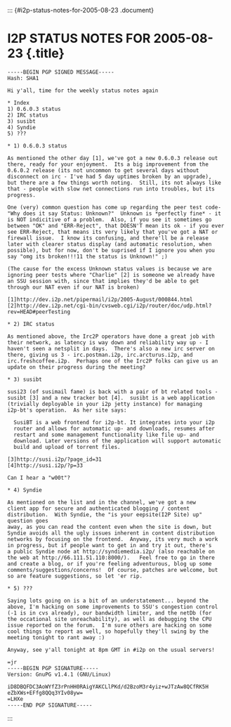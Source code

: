 ::: {#i2p-status-notes-for-2005-08-23 .document}
# I2P STATUS NOTES FOR 2005-08-23 {.title}

    -----BEGIN PGP SIGNED MESSAGE-----
    Hash: SHA1

    Hi y'all, time for the weekly status notes again

    * Index
    1) 0.6.0.3 status
    2) IRC status
    3) susibt
    4) Syndie
    5) ???

    * 1) 0.6.0.3 status

    As mentioned the other day [1], we've got a new 0.6.0.3 release out
    there, ready for your enjoyment.  Its a big improvement from the
    0.6.0.2 release (its not uncommon to get several days without
    disconnect on irc - I've had 5 day uptimes broken by an upgrade),
    but there are a few things worth noting.  Still, its not always like
    that - people with slow net connections run into troubles, but its
    progress.

    One (very) common question has come up regarding the peer test code-
    "Why does it say Status: Unknown?"  Unknown is *perfectly fine* - it
    is NOT indicitive of a problem.  Also, if you see it sometimes go
    between "OK" and "ERR-Reject", that DOESN'T mean its ok - if you ever
    see ERR-Reject, that means its very likely that you've got a NAT or
    firewall issue.  I know its confusing, and there'll be a release
    later with clearer status display (and automatic resolution, when
    possible), but for now, don't be suprised if I ignore you when you
    say "omg its broken!!!11 the status is Unknown!" ;)

    (The cause for the excess Unknown status values is because we are
    ignoring peer tests where "Charlie" [2] is someone we already have
    an SSU session with, since that implies they'd be able to get
    through our NAT even if our NAT is broken)

    [1]http://dev.i2p.net/pipermail/i2p/2005-August/000844.html
    [2]http://dev.i2p.net/cgi-bin/cvsweb.cgi/i2p/router/doc/udp.html?rev=HEAD#peerTesting

    * 2) IRC status

    As mentioned above, the Irc2P operators have done a great job with
    their network, as latency is way down and reliability way up - I
    haven't seen a netsplit in days.  There's also a new irc server on
    there, giving us 3 - irc.postman.i2p, irc.arcturus.i2p, and
    irc.freshcoffee.i2p.  Perhaps one of the Irc2P folks can give us an
    update on their progress during the meeting?

    * 3) susibt

    susi23 (of susimail fame) is back with a pair of bt related tools -
    susibt [3] and a new tracker bot [4].  susibt is a web application
    (trivially deployable in your i2p jetty instance) for managing
    i2p-bt's operation.  As her site says:

      SusiBT is a web frontend for i2p-bt. It integrates into your i2p
      router and allows for automatic up- and downloads, resumes after
      restart and some management functionality like file up- and
      download. Later versions of the application will support automatic
      build and upload of torrent files.

    [3]http://susi.i2p/?page_id=31
    [4]http://susi.i2p/?p=33

    Can I hear a "w00t"?

    * 4) Syndie

    As mentioned on the list and in the channel, we've got a new
    client app for secure and authenticated blogging / content
    distribution.  With Syndie, the "is your eepsite(I2P Site) up" question goes
    away, as you can read the content even when the site is down, but
    Syndie avoids all the ugly issues inherent in content distribution
    networks by focusing on the frontend.  Anyway, its very much a work
    in progress, but if people want to get in and try it out, there's
    a public Syndie node at http://syndiemedia.i2p/ (also reachable on
    the web at http://66.111.51.110:8000/).   Feel free to go in there
    and create a blog, or if you're feeling adventurous, blog up some
    comments/suggestions/concerns!  Of course, patches are welcome, but
    so are feature suggestions, so let 'er rip.

    * 5) ???

    Saying lots going on is a bit of an understatement... beyond the
    above, I'm hacking on some improvements to SSU's congestion control
    (-1 is in cvs already), our bandwidth limiter, and the netDb (for
    the occational site unreachability), as well as debugging the CPU
    issue reported on the forum.  I'm sure others are hacking on some
    cool things to report as well, so hopefully they'll swing by the
    meeting tonight to rant away :)

    Anyway, see y'all tonight at 8pm GMT in #i2p on the usual servers!

    =jr
    -----BEGIN PGP SIGNATURE-----
    Version: GnuPG v1.4.1 (GNU/Linux)

    iD8DBQFDC3AoWYfZ3rPnHH0RAigYAKCLlPKd/d2BzoM3r4yiz+wJTzAw8QCfRK5H
    eZbXWs+EFfg8QQq3YIv08yw=
    =LHXe
    -----END PGP SIGNATURE-----
:::
